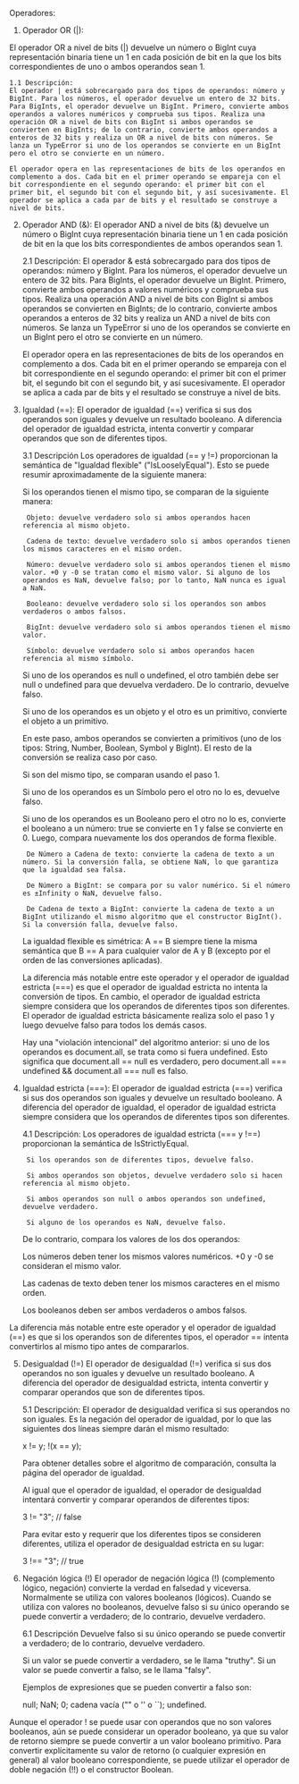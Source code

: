 Operadores:

1. Operador OR (|):

El operador OR a nivel de bits (|) devuelve un número o BigInt cuya representación binaria tiene un 1 en cada posición de bit en la que los bits correspondientes de uno o ambos operandos sean 1.

    1.1 Descripción:
    El operador | está sobrecargado para dos tipos de operandos: número y BigInt. Para los números, el operador devuelve un entero de 32 bits. Para BigInts, el operador devuelve un BigInt. Primero, convierte ambos operandos a valores numéricos y comprueba sus tipos. Realiza una operación OR a nivel de bits con BigInt si ambos operandos se convierten en BigInts; de lo contrario, convierte ambos operandos a enteros de 32 bits y realiza un OR a nivel de bits con números. Se lanza un TypeError si uno de los operandos se convierte en un BigInt pero el otro se convierte en un número.

    El operador opera en las representaciones de bits de los operandos en complemento a dos. Cada bit en el primer operando se empareja con el bit correspondiente en el segundo operando: el primer bit con el primer bit, el segundo bit con el segundo bit, y así sucesivamente. El operador se aplica a cada par de bits y el resultado se construye a nivel de bits.

2. Operador AND (&):
El operador AND a nivel de bits (&) devuelve un número o BigInt cuya representación binaria tiene un 1 en cada posición de bit en la que los bits correspondientes de ambos operandos sean 1.

    2.1 Descripción:
    El operador & está sobrecargado para dos tipos de operandos: número y BigInt. Para los números, el operador devuelve un entero de 32 bits. Para BigInts, el operador devuelve un BigInt. Primero, convierte ambos operandos a valores numéricos y comprueba sus tipos. Realiza una operación AND a nivel de bits con BigInt si ambos operandos se convierten en BigInts; de lo contrario, convierte ambos operandos a enteros de 32 bits y realiza un AND a nivel de bits con números. Se lanza un TypeError si uno de los operandos se convierte en un BigInt pero el otro se convierte en un número.

    El operador opera en las representaciones de bits de los operandos en complemento a dos. Cada bit en el primer operando se empareja con el bit correspondiente en el segundo operando: el primer bit con el primer bit, el segundo bit con el segundo bit, y así sucesivamente. El operador se aplica a cada par de bits y el resultado se construye a nivel de bits.

3. Igualdad (==):
El operador de igualdad (==) verifica si sus dos operandos son iguales y devuelve un resultado booleano. A diferencia del operador de igualdad estricta, intenta convertir y comparar operandos que son de diferentes tipos.

    3.1 Descripción
    Los operadores de igualdad (== y !=) proporcionan la semántica de "Igualdad flexible" ("IsLooselyEqual"). Esto se puede resumir aproximadamente de la siguiente manera:

    Si los operandos tienen el mismo tipo, se comparan de la siguiente manera:
    
        Objeto: devuelve verdadero solo si ambos operandos hacen referencia al mismo objeto.

        Cadena de texto: devuelve verdadero solo si ambos operandos tienen los mismos caracteres en el mismo orden.

        Número: devuelve verdadero solo si ambos operandos tienen el mismo valor. +0 y -0 se tratan como el mismo valor. Si alguno de los operandos es NaN, devuelve falso; por lo tanto, NaN nunca es igual a NaN.

        Booleano: devuelve verdadero solo si los operandos son ambos verdaderos o ambos falsos.
    
        BigInt: devuelve verdadero solo si ambos operandos tienen el mismo valor.
    
        Símbolo: devuelve verdadero solo si ambos operandos hacen referencia al mismo símbolo.

    Si uno de los operandos es null o undefined, el otro también debe ser null o undefined para que devuelva verdadero. De lo contrario, devuelve falso.

    Si uno de los operandos es un objeto y el otro es un primitivo, convierte el objeto a un primitivo.

    En este paso, ambos operandos se convierten a primitivos (uno de los tipos: String, Number, Boolean, Symbol y BigInt). El resto de la conversión se realiza caso por caso.

    Si son del mismo tipo, se comparan usando el paso 1.
    
    Si uno de los operandos es un Símbolo pero el otro no lo es, devuelve falso.
    
    Si uno de los operandos es un Booleano pero el otro no lo es, convierte el booleano a un número: true se convierte en 1 y false se convierte en 0. Luego, compara nuevamente los dos operandos de forma flexible.

        De Número a Cadena de texto: convierte la cadena de texto a un número. Si la conversión falla, se obtiene NaN, lo que garantiza que la igualdad sea falsa.

        De Número a BigInt: se compara por su valor numérico. Si el número es ±Infinity o NaN, devuelve falso.

        De Cadena de texto a BigInt: convierte la cadena de texto a un BigInt utilizando el mismo algoritmo que el constructor BigInt(). Si la conversión falla, devuelve falso.

    La igualdad flexible es simétrica: A == B siempre tiene la misma semántica que B == A para cualquier valor de A y B (excepto por el orden de las conversiones aplicadas).

    La diferencia más notable entre este operador y el operador de igualdad estricta (===) es que el operador de igualdad estricta no intenta la conversión de tipos. En cambio, el operador de igualdad estricta siempre considera que los operandos de diferentes tipos son diferentes. El operador de igualdad estricta básicamente realiza solo el paso 1 y luego devuelve falso para todos los demás casos.

    Hay una "violación intencional" del algoritmo anterior: si uno de los operandos es document.all, se trata como si fuera undefined. Esto significa que document.all == null es verdadero, pero document.all === undefined && document.all === null es falso.

4. Igualdad estricta (===):
El operador de igualdad estricta (===) verifica si sus dos operandos son iguales y devuelve un resultado booleano. A diferencia del operador de igualdad, el operador de igualdad estricta siempre considera que los operandos de diferentes tipos son diferentes.
    
    4.1 Descripción:
    Los operadores de igualdad estricta (=== y !==) proporcionan la semántica de IsStrictlyEqual.

        Si los operandos son de diferentes tipos, devuelve falso.

        Si ambos operandos son objetos, devuelve verdadero solo si hacen referencia al mismo objeto.

        Si ambos operandos son null o ambos operandos son undefined, devuelve verdadero.

        Si alguno de los operandos es NaN, devuelve falso.

    De lo contrario, compara los valores de los dos operandos:
    
    Los números deben tener los mismos valores numéricos. +0 y -0 se consideran el mismo valor.

    Las cadenas de texto deben tener los mismos caracteres en el mismo orden.

    Los booleanos deben ser ambos verdaderos o ambos falsos.

La diferencia más notable entre este operador y el operador de igualdad (==) es que si los operandos son de diferentes tipos, el operador == intenta convertirlos al mismo tipo antes de compararlos.

5. Desigualdad (!=)
El operador de desigualdad (!=) verifica si sus dos operandos no son iguales y devuelve un resultado booleano. A diferencia del operador de desigualdad estricta, intenta convertir y comparar operandos que son de diferentes tipos.

    5.1 Descripción:
    El operador de desigualdad verifica si sus operandos no son iguales. Es la negación del operador de igualdad, por lo que las siguientes dos líneas siempre darán el mismo resultado:

    x != y;
    !(x == y);

    Para obtener detalles sobre el algoritmo de comparación, consulta la página del operador de igualdad.

    Al igual que el operador de igualdad, el operador de desigualdad intentará convertir y comparar operandos de diferentes tipos:

    3 != "3"; // false

    Para evitar esto y requerir que los diferentes tipos se consideren diferentes, utiliza el operador de desigualdad estricta en su lugar:

    3 !== "3"; // true

6. Negación lógica (!)
El operador de negación lógica (!) (complemento lógico, negación) convierte la verdad en falsedad y viceversa. Normalmente se utiliza con valores booleanos (lógicos). Cuando se utiliza con valores no booleanos, devuelve falso si su único operando se puede convertir a verdadero; de lo contrario, devuelve verdadero.

    6.1 Descripción
    Devuelve falso si su único operando se puede convertir a verdadero; de lo contrario, devuelve verdadero.

    Si un valor se puede convertir a verdadero, se le llama "truthy". Si un valor se puede convertir a falso, se le llama "falsy".

    Ejemplos de expresiones que se pueden convertir a falso son:

    null;
    NaN;
    0;
    cadena vacía ("" o '' o ``);
    undefined.

Aunque el operador ! se puede usar con operandos que no son valores booleanos, aún se puede considerar un operador booleano, ya que su valor de retorno siempre se puede convertir a un valor booleano primitivo. Para convertir explícitamente su valor de retorno (o cualquier expresión en general) al valor booleano correspondiente, se puede utilizar el operador de doble negación (!!) o el constructor Boolean.